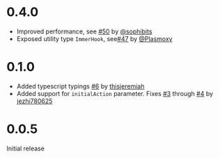 # 0.4.0

* Improved performance, see [#50](https://github.com/immerjs/use-immer/pull/50) by [@sophibits](https://github.com/sophiebits)
* Exposed utility type `ImmerHook`, see[#47](https://github.com/immerjs/use-immer/pull/47) by [@Plasmoxy](https://github.com/Plasmoxy)

# 0.1.0

* Added typescript typings [#6](https://github.com/mweststrate/use-immer/pull/6) by [thisjeremiah](https://github.com/thisjeremiah)
* Added support for `initialAction` parameter. Fixes [#3](https://github.com/mweststrate/use-immer/issues/3) through [#4](https://github.com/mweststrate/use-immer/pull/4) by [jezhi780625](https://github.com/yezhi780625)

# 0.0.5

Initial release
